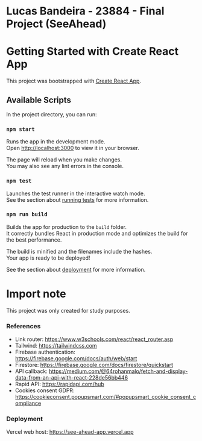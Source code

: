 # Lucas Bandeira - 23884 - Final Project (SeeAhead)

# Getting Started with Create React App #

This project was bootstrapped with [Create React App](https://github.com/facebook/create-react-app).

## Available Scripts

In the project directory, you can run:

### `npm start`

Runs the app in the development mode.\
Open [http://localhost:3000](http://localhost:3000) to view it in your browser.

The page will reload when you make changes.\
You may also see any lint errors in the console.

### `npm test`

Launches the test runner in the interactive watch mode.\
See the section about [running tests](https://facebook.github.io/create-react-app/docs/running-tests) for more information.

### `npm run build`

Builds the app for production to the `build` folder.\
It correctly bundles React in production mode and optimizes the build for the best performance.

The build is minified and the filenames include the hashes.\
Your app is ready to be deployed!

See the section about [deployment](https://facebook.github.io/create-react-app/docs/deployment) for more information.


# Import note #

This project was only created for study purposes.

### References

- Link router: https://www.w3schools.com/react/react_router.asp
- Tailwind: https://tailwindcss.com
- Firebase authentication: https://firebase.google.com/docs/auth/web/start
- Firestore: https://firebase.google.com/docs/firestore/quickstart
- API callback: https://medium.com/@64rohanmalo/fetch-and-display-data-from-an-api-with-react-228de56bb446
- Rapid API: https://rapidapi.com/hub
- Cookies consent GDPR: https://cookieconsent.popupsmart.com/#popupsmart_cookie_consent_compliance



### Deployment

Vercel web host: https://see-ahead-app.vercel.app
